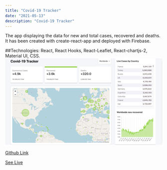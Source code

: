 ```yaml
---
title: "Covid-19 Tracker"
date: "2021-05-13"
description: "Covid-19 Tracker"
---
```


The app displaying the data for new and total cases, recovered and deaths.
It has been created with create-react-app and deployed with Firebase.

##Technologies:
React, React Hooks, React-Leaflet, React-chartjs-2, Material UI, CSS.
<img src="https://github.com/Svetanek/gatsby-blog/raw/master/src/images/covid-tracker_screen.png" alt="screenshot covid-19 tracker" class="project-img" />

<a href="https://github.com/Svetanek/C-Tracker" class="project-link"  target="_blank"
        rel="noopener noreferrer">Github Link</a>

<a href="https://covid-tracker-7f035.web.app" class="project-link"  target="_blank"
        rel="noopener noreferrer">See Live</a>
